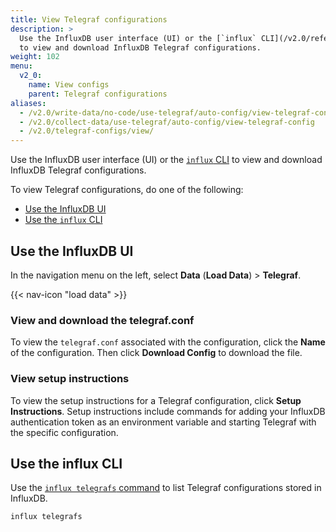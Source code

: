 ```yaml
---
title: View Telegraf configurations
description: >
  Use the InfluxDB user interface (UI) or the [`influx` CLI](/v2.0/reference/cli/influx/)
  to view and download InfluxDB Telegraf configurations.
weight: 102
menu:
  v2_0:
    name: View configs
    parent: Telegraf configurations
aliases:
  - /v2.0/write-data/no-code/use-telegraf/auto-config/view-telegraf-config/
  - /v2.0/collect-data/use-telegraf/auto-config/view-telegraf-config
  - /v2.0/telegraf-configs/view/
---
```


Use the InfluxDB user interface (UI) or the [`influx` CLI](/v2.0/reference/cli/influx/)
to view and download InfluxDB Telegraf configurations.

To view Telegraf configurations, do one of the following:

- [Use the InfluxDB UI](#use-the-influxdb-ui)
- [Use the `influx` CLI](#use-the-influx-cli)

## Use the InfluxDB UI
In the navigation menu on the left, select **Data** (**Load Data**) > **Telegraf**.

{{< nav-icon "load data" >}}

### View and download the telegraf.conf
To view the `telegraf.conf` associated with the configuration,
click the **Name** of the configuration.
Then click **Download Config** to download the file.

### View setup instructions
To view the setup instructions for a Telegraf configuration, click **Setup Instructions**.
Setup instructions include commands for adding your InfluxDB authentication token
as an environment variable and starting Telegraf with the specific configuration.

## Use the influx CLI
Use the [`influx telegrafs` command](/v2.0/reference/cli/influx/telegrafs/) to
list Telegraf configurations stored in InfluxDB.

```sh
influx telegrafs
```
